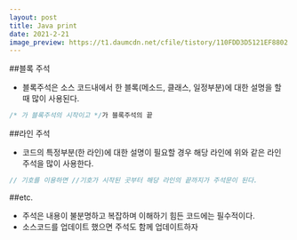 ```yaml
---
layout: post
title: Java print
date: 2021-2-21
image_preview: https://t1.daumcdn.net/cfile/tistory/110FDD3D5121EF8802
---
```


##블록 주석 
- 블록주석은 소스 코드내에서 한 블록(메소드, 클래스, 일정부분)에 대한 설명을 할 때 많이 사용된다.
```java
/* 가 블록주석의 시작이고 */가 블록주석의 끝
```
##라인 주석 
- 코드의 특정부분(한 라인)에 대한 설명이 필요할 경우 해당 라인에 위와 같은 라인 주석을 많이 사용한다.   
 ```java
 // 기호를 이용하면 //기호가 시작된 곳부터 해당 라인의 끝까지가 주석문이 된다. 
 ```
##etc.
 - 주석은 내용이 불분명하고 복잡하며 이해하기 힘든 코드에는 필수적이다.   
 - 소스코드를 업데이트 했으면 주석도 함께 업데이트하자
 
